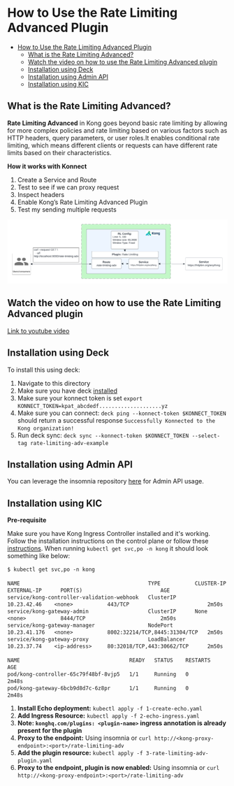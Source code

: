 # How to Use the Rate Limiting Advanced Plugin

- [How to Use the Rate Limiting Advanced Plugin](#how-to-use-the-rate-limiting-advanced-plugin)
  - [What is the Rate Limiting Advanced?](#what-is-the-rate-limiting-advanced)
  - [Watch the video on how to use the Rate Limiting Advanced plugin](#watch-the-video-on-how-to-use-the-rate-limiting-advanced-plugin)
  - [Installation using Deck](#installation-using-deck)
  - [Installation using Admin API](#installation-using-admin-api)
  - [Installation using KIC](#installation-using-kic)

## What is the Rate Limiting Advanced?

**Rate Limiting Advanced** in Kong goes beyond basic rate limiting by allowing for more complex policies and rate limiting based on various factors such as HTTP headers, query parameters, or user roles.It enables conditional rate limiting, which means different clients or requests can have different rate limits based on their characteristics.

**How it works with Konnect**

1. Create a Service and Route
2. Test to see if we can proxy request
3. Inspect headers
4. Enable Kong’s Rate Limiting Advanced Plugin
5. Test my sending multiple requests

![Rate Limiting Adv](../../images/Rate-Limiting-Adv.png)

## Watch the video on how to use the Rate Limiting Advanced plugin

[Link to youtube video](https://youtu.be/Pfv6Fh-GPxQ)

## Installation using Deck

To install this using deck:

1. Navigate to this directory
2. Make sure you have deck [installed](https://docs.konghq.com/deck/latest/installation/)
3. Make sure your konnect token is set `export KONNECT_TOKEN=kpat_abcdedf....................yz`
4. Make sure you can connect: `deck ping --konnect-token $KONNECT_TOKEN` should return a successful response `Successfully Konnected to the Kong organization!`
5. Run deck sync: `deck sync --konnect-token $KONNECT_TOKEN --select-tag rate-limiting-adv-example`

## Installation using Admin API

You can leverage the insomnia repository [here](https://github.com/irishtek-solutions/kong-konnect-inso) for Admin API usage.

## Installation using KIC


**Pre-requisite**

Make sure you have Kong Ingress Controller installed and it's working. Follow the installation instructions on the control plane or follow these [instructions](../../install/kic-install/). When running  `kubectl get svc,po -n kong` it should look something like below:

```
$ kubectl get svc,po -n kong

NAME                                         TYPE           CLUSTER-IP     EXTERNAL-IP      PORT(S)                         AGE
service/kong-controller-validation-webhook   ClusterIP      10.23.42.46    <none>           443/TCP                         2m50s
service/kong-gateway-admin                   ClusterIP      None           <none>           8444/TCP                        2m50s
service/kong-gateway-manager                 NodePort       10.23.41.176   <none>           8002:32214/TCP,8445:31304/TCP   2m50s
service/kong-gateway-proxy                   LoadBalancer   10.23.37.74    <ip-address>     80:32018/TCP,443:30662/TCP      2m50s

NAME                                   READY   STATUS    RESTARTS   AGE
pod/kong-controller-65c79f48bf-8vjp5   1/1     Running   0          2m48s
pod/kong-gateway-6bcb9d8d7c-6z8pr      1/1     Running   0          2m48s
```

1. **Install Echo deployment:** `kubectl apply -f 1-create-echo.yaml`
2. **Add Ingress Resource:** `kubectl apply -f 2-echo-ingress.yaml` 
3. **Note: `konghq.com/plugins: <plugin-name>` ingress annotation is already present for the plugin**
4. **Proxy to the endpoint:** Using insomnia or `curl http://<kong-proxy-endpoint>:<port>/rate-limiting-adv`
5. **Add the plugin resource:** `kubectl apply -f 3-rate-limiting-adv-plugin.yaml`
6. **Proxy to the endpoint, plugin is now enabled:** Using insomnia or `curl http://<kong-proxy-endpoint>:<port>/rate-limiting-adv`